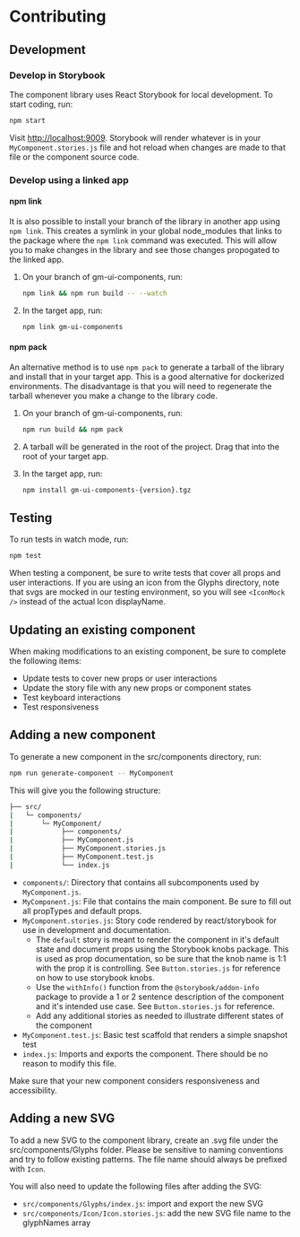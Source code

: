 # Contributing

## Development

### Develop in Storybook

The component library uses React Storybook for local development. To start coding, run:

```sh
npm start
```

Visit [http://localhost:9009](http://localhost:9009). Storybook will render whatever is in your `MyComponent.stories.js` file and hot reload when changes are made to that file or the component source code.

### Develop using a linked app

#### npm link

It is also possible to install your branch of the library in another app using `npm link`. This creates a symlink in your global node_modules that links to the package where the `npm link` command was executed. This will allow you to make changes in the library and see those changes propogated to the linked app.

1. On your branch of gm-ui-components, run:

    ```sh
    npm link && npm run build -- --watch
    ```

2. In the target app, run:

    ```sh
    npm link gm-ui-components
    ```

#### npm pack

An alternative method is to use `npm pack` to generate a tarball of the library and install that in your target app. This is a good alternative for dockerized environments.
The disadvantage is that you will need to regenerate the tarball whenever you make a change to the library code.

1. On your branch of gm-ui-components, run:

    ```sh
    npm run build && npm pack
    ```

2. A tarball will be generated in the root of the project. Drag that into the root of your target app.

3. In the target app, run:

    ```sh
    npm install gm-ui-components-{version}.tgz
    ```

## Testing

To run tests in watch mode, run:

  ```sh
  npm test
  ```

When testing a component, be sure to write tests that cover all props and user interactions. If you are using an icon from the Glyphs directory, note that svgs are mocked in our testing environment, so you will see `<IconMock />` instead of the actual Icon displayName.

## Updating an existing component

When making modifications to an existing component, be sure to complete the following items:

- Update tests to cover new props or user interactions
- Update the story file with any new props or component states
- Test keyboard interactions
- Test responsiveness

## Adding a new component

To generate a new component in the src/components directory, run:

```sh
npm run generate-component -- MyComponent
```

This will give you the following structure:

```sh
├── src/
|   └─ components/
|       └─ MyComponent/
|            ├── components/
|            ├── MyComponent.js
|            ├── MyComponent.stories.js
|            ├── MyComponent.test.js
|            └── index.js
```

- `components/`: Directory that contains all subcomponents used by `MyComponent.js`.
- `MyComponent.js`: File that contains the main component. Be sure to fill out all propTypes and default props.
- `MyComponent.stories.js`: Story code rendered by react/storybook for use in development and documentation.
  - The `default` story is meant to render the component in it's default state and document props using the Storybook knobs package. This is used as prop documentation, so be sure that the knob name is 1:1 with the prop it is controlling. See `Button.stories.js` for reference on how to use storybook knobs.
  - Use the `withInfo()` function from the `@storybook/addon-info` package to provide a 1 or 2 sentence description of the component and it's intended use case. See `Button.stories.js` for reference.
  - Add any additional stories as needed to illustrate different states of the component
- `MyComponent.test.js`: Basic test scaffold that renders a simple snapshot test
- `index.js`: Imports and exports the component. There should be no reason to modify this file.

Make sure that your new component considers responsiveness and accessibility.

## Adding a new SVG

To add a new SVG to the component library, create an .svg file under the src/components/Glyphs folder. Please be sensitive to naming conventions and try to follow existing patterns. The file name should always be prefixed with `Icon`.

You will also need to update the following files after adding the SVG:

- `src/components/Glyphs/index.js`: import and export the new SVG
- `src/components/Icon/Icon.stories.js`: add the new SVG file name to the glyphNames array
